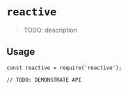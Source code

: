 # `reactive`

> TODO: description

## Usage

```
const reactive = require('reactive');

// TODO: DEMONSTRATE API
```
